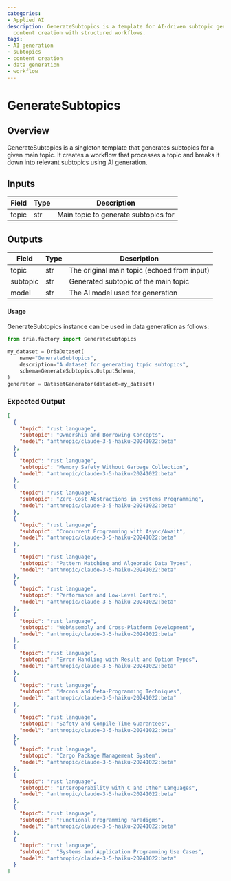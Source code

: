 ```yaml
---
categories:
- Applied AI
description: GenerateSubtopics is a template for AI-driven subtopic generation, enhancing
  content creation with structured workflows.
tags:
- AI generation
- subtopics
- content creation
- data generation
- workflow
---
```


# GenerateSubtopics

## Overview
GenerateSubtopics is a singleton template that generates subtopics for a given main topic. It creates a workflow that processes a topic and breaks it down into relevant subtopics using AI generation.

## Inputs
| Field | Type | Description |
|-------|------|-------------|
| topic | str | Main topic to generate subtopics for |

## Outputs
| Field | Type | Description |
|-------|------|-------------|
| topic | str | The original main topic (echoed from input) |
| subtopic | str | Generated subtopic of the main topic |
| model | str | The AI model used for generation |

#### Usage

GenerateSubtopics instance can be used in data generation as follows:

```python
from dria.factory import GenerateSubtopics

my_dataset = DriaDataset(
    name="GenerateSubtopics",
    description="A dataset for generating topic subtopics",
    schema=GenerateSubtopics.OutputSchema,
)
generator = DatasetGenerator(dataset=my_dataset)
```

### Expected Output

```json
[
  {
    "topic": "rust language",
    "subtopic": "Ownership and Borrowing Concepts",
    "model": "anthropic/claude-3-5-haiku-20241022:beta"
  },
  {
    "topic": "rust language",
    "subtopic": "Memory Safety Without Garbage Collection",
    "model": "anthropic/claude-3-5-haiku-20241022:beta"
  },
  {
    "topic": "rust language",
    "subtopic": "Zero-Cost Abstractions in Systems Programming",
    "model": "anthropic/claude-3-5-haiku-20241022:beta"
  },
  {
    "topic": "rust language",
    "subtopic": "Concurrent Programming with Async/Await",
    "model": "anthropic/claude-3-5-haiku-20241022:beta"
  },
  {
    "topic": "rust language",
    "subtopic": "Pattern Matching and Algebraic Data Types",
    "model": "anthropic/claude-3-5-haiku-20241022:beta"
  },
  {
    "topic": "rust language",
    "subtopic": "Performance and Low-Level Control",
    "model": "anthropic/claude-3-5-haiku-20241022:beta"
  },
  {
    "topic": "rust language",
    "subtopic": "WebAssembly and Cross-Platform Development",
    "model": "anthropic/claude-3-5-haiku-20241022:beta"
  },
  {
    "topic": "rust language",
    "subtopic": "Error Handling with Result and Option Types",
    "model": "anthropic/claude-3-5-haiku-20241022:beta"
  },
  {
    "topic": "rust language",
    "subtopic": "Macros and Meta-Programming Techniques",
    "model": "anthropic/claude-3-5-haiku-20241022:beta"
  },
  {
    "topic": "rust language",
    "subtopic": "Safety and Compile-Time Guarantees",
    "model": "anthropic/claude-3-5-haiku-20241022:beta"
  },
  {
    "topic": "rust language",
    "subtopic": "Cargo Package Management System",
    "model": "anthropic/claude-3-5-haiku-20241022:beta"
  },
  {
    "topic": "rust language",
    "subtopic": "Interoperability with C and Other Languages",
    "model": "anthropic/claude-3-5-haiku-20241022:beta"
  },
  {
    "topic": "rust language",
    "subtopic": "Functional Programming Paradigms",
    "model": "anthropic/claude-3-5-haiku-20241022:beta"
  },
  {
    "topic": "rust language",
    "subtopic": "Systems and Application Programming Use Cases",
    "model": "anthropic/claude-3-5-haiku-20241022:beta"
  }
]
```